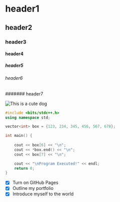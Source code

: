 # header1
## header2
### header3
#### header4
##### header5
###### header6
####### header7

![This is a cute dog](https://www.google.com/url?sa=i&url=https%3A%2F%2Fpixabay.com%2Fimages%2Fsearch%2Fdog%2F&psig=AOvVaw3bUKb1puGu95yTiH0wxewu&ust=1708476395076000&source=images&cd=vfe&opi=89978449&ved=0CBIQjRxqFwoTCODXgNrYuIQDFQAAAAAdAAAAABAE)

``` cpp
#include <bits/stdc++.h>
using namespace std;

vector<int> box = {123, 234, 345, 456, 567, 678};

int main() {
    
    cout << box[6] << "\n";
    cout << *box.end() << "\n";
    cout << box[7] << "\n";  

    cout << "\nProgram Executed!" << endl;
    return 0;
}
```

- [X] Turn on GitHub Pages
- [X] Outline my portfolio
- [X] Introduce myself to the world

<!---
- [ ] add headers
- [ ] add code block
- [ ] add lists
---!>


<!--- 
this is a comment messages
---!>
